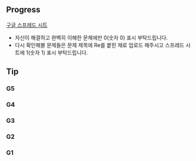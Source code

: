 
## Progress
[구글 스프레드 시트](https://docs.google.com/spreadsheets/d/1npCWYRjBLHIW-9Cd-zttJxZ99d8HBnggwV5pgCVOB0E/edit#gid=0)
- 자신이 해결하고 완벽히 이해한 문제에만 0(숫자 0) 표시 부탁드립니다.
- 다시 확인해볼 문제들은 문제 제목에 Re를 붙힌 채로 업로드 해주시고 스프레드 시트에 1(숫자 1) 표시 부탁드립니다.

## Tip

### G5

### G4

### G3

### G2

### G1







